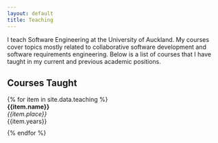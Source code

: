 ```yaml
---
layout: default
title: Teaching
---
```

I teach Software Engineering at the University of Auckland. My courses cover topics mostly related to collaborative software development and software requirements engineering. Below is a list of courses that I have taught in my current and previous academic positions. <br>

<h2 class="text-primary">Courses Taught</h2>
{% for item in site.data.teaching %}
  <div style="padding-bottom: 10px"> <b>{{item.name}}</b><br>
  <i>{{item.place}}</i><br>
  {{item.years}}</div>
{% endfor %}